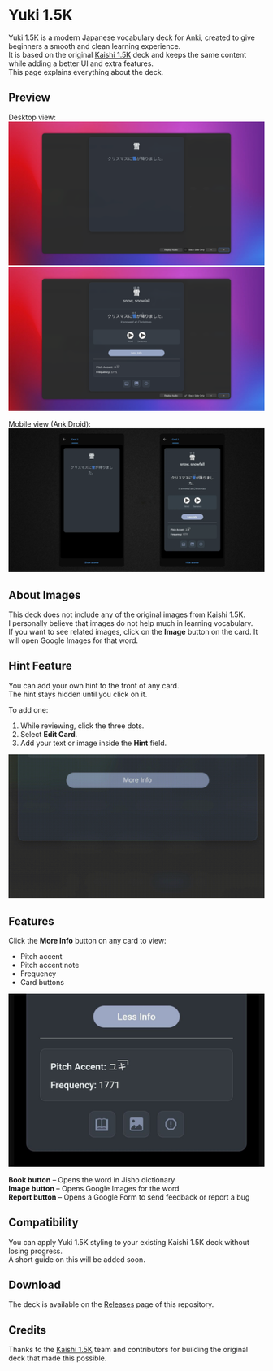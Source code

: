 # Yuki 1.5K

Yuki 1.5K is a modern Japanese vocabulary deck for Anki, created to give beginners a smooth and clean learning experience.  
It is based on the original [Kaishi 1.5K](https://github.com/donkuri/kaishi) deck and keeps the same content while adding a better UI and extra features.  
This page explains everything about the deck.



## Preview

Desktop view:  
<img src="/image/front-desktop.png">
<img src="/image/back-desktop.png">

Mobile view (AnkiDroid):  
<img src="/image/mobile.webp">



## About Images

This deck does not include any of the original images from Kaishi 1.5K.  
I personally believe that images do not help much in learning vocabulary.  
If you want to see related images, click on the **Image** button on the card. It will open Google Images for that word.



## Hint Feature

You can add your own hint to the front of any card.  
The hint stays hidden until you click on it.  

To add one:
1. While reviewing, click the three dots.
2. Select **Edit Card**.
3. Add your text or image inside the **Hint** field.

<img src="/image/button.gif">



## Features

Click the **More Info** button on any card to view:
- Pitch accent  
- Pitch accent note  
- Frequency  
- Card buttons

<img src="/image/button.jpg">

**Book button** – Opens the word in Jisho dictionary  
**Image button** – Opens Google Images for the word  
**Report button** – Opens a Google Form to send feedback or report a bug  



## Compatibility

You can apply Yuki 1.5K styling to your existing Kaishi 1.5K deck without losing progress.  
A short guide on this will be added soon.



## Download

The deck is available on the [Releases](../../releases) page of this repository.



## Credits

Thanks to the [Kaishi 1.5K](https://github.com/donkuri/kaishi) team and contributors for building the original deck that made this possible.
